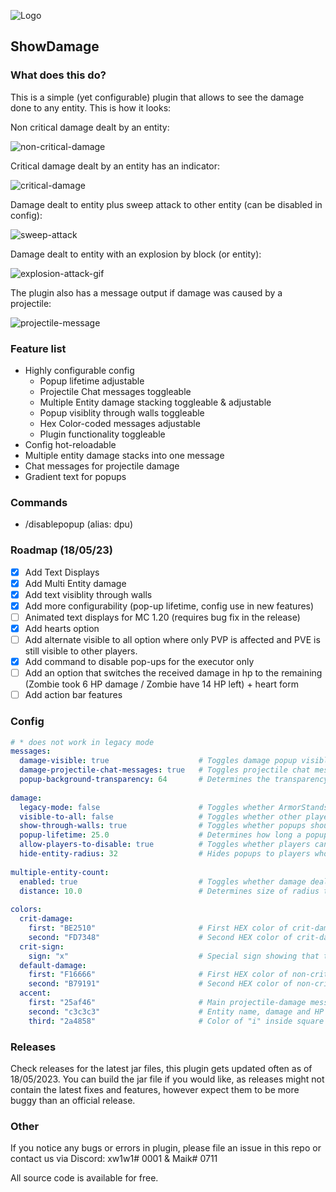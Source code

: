    ![Logo](https://www.spigotmc.org/data/resource_icons/109/109643.jpg)
## ShowDamage 
### What does this do?
This is a simple (yet configurable) plugin that allows to see the damage done to any entity. This is how it looks:

Non critical damage dealt by an entity:

![non-critical-damage](https://media.discordapp.net/attachments/877237543819702322/1108856891003654214/xp6yfP3.png)

Critical damage dealt by an entity has an indicator:

![critical-damage](https://media.discordapp.net/attachments/877237543819702322/1108856891490185306/DGsQ6me.png)

Damage dealt to entity plus sweep attack to other entity (can be disabled in config):

![sweep-attack](https://media.discordapp.net/attachments/877237543819702322/1108856891251114014/lm7aGQr.png)

Damage dealt to entity with an explosion by block (or entity):

![explosion-attack-gif](https://cdn.discordapp.com/attachments/877237543819702322/1108858979628613673/13WrEhT.gif)

The plugin also has a message output if damage was caused by a projectile:

![projectile-message](https://media.discordapp.net/attachments/918548823134077058/1108231482075517058/image.png)

### Feature list
- Highly configurable config
   -  Popup lifetime adjustable
   -  Projectile Chat messages toggleable
   -  Multiple Entity damage stacking toggleable & adjustable
   -  Popup visiblity through walls toggleable
   -  Hex Color-coded messages adjustable
   -  Plugin functionality toggleable
- Config hot-reloadable
- Multiple entity damage stacks into one message
- Chat messages for projectile damage
- Gradient text for popups
### Commands
- /disablepopup (alias: dpu)
### Roadmap (18/05/23)
- [X] Add Text Displays
- [X] Add Multi Entity damage
- [X] Add text visiblity through walls
- [X] Add more configurability (pop-up lifetime, config use in new features)
- [ ] Animated text displays for MC 1.20 (requires bug fix in the release)
- [X] Add hearts option
- [ ] Add alternate visible to all option where only PVP is affected and PVE is still visible to other players.
- [X] Add command to disable pop-ups for the executor only
- [ ] Add an option that switches the received damage in hp to the remaining (Zombie took 6 HP damage / Zombie have 14 HP left) + heart form
- [ ] Add action bar features

### Config
```yaml
# * does not work in legacy mode
messages:
  damage-visible: true                    # Toggles damage popup visiblity.
  damage-projectile-chat-messages: true   # Toggles projectile chat messages being sent to player shooter.
  popup-background-transparency: 64       # Determines the transparency of the popup.*
  
damage:
  legacy-mode: false                      # Toggles whether ArmorStands should be used instead of TextDisplays
  visible-to-all: false                   # Toggles whether other players should see popups generated by players.
  show-through-walls: true                # Toggles whether popups should be visible through blocks and entities.*
  popup-lifetime: 25.0                    # Determines how long a popup should stay alive for. 20 ticks ~> 1 second
  allow-players-to-disable: true          # Toggles whether players can disable the popup, overrides visble-to-all individually
  hide-entity-radius: 32                  # Hides popups to players who are within a (x) radius and have disabled popups for themselves
  
multiple-entity-count:
  enabled: true                           # Toggles whether damage dealt to multiple entities should stacked and displayed in one popup
  distance: 10.0                          # Determines size of radius to consider what damage is related.
  
colors:
  crit-damage:
    first: "BE2510"                       # First HEX color of crit-damage pop-up gradient
    second: "FD7348"                      # Second HEX color of crit-damage pop-up gradient
  crit-sign:
    sign: "x"                             # Special sign showing that the damage was critical: ✧, https://forum.maestrea.com/threads/minecraft-symbols-emoticons-and-characters.11264/
  default-damage:
    first: "F16666"                       # First HEX color of non-crit-damage pop-up gradient
    second: "B79191"                      # Second HEX color of non-crit-damage pop-up gradient
  accent:
    first: "25af46"                       # Main projectile-damage message color. Dark green by default
    second: "c3c3c3"                      # Entity name, damage and HP values color
    third: "2a4858"                       # Color of "i" inside square brackets
```


### Releases
Check releases for the latest jar files, this plugin gets updated often as of 18/05/2023.
You can build the jar file if you would like, as releases might not contain the latest fixes and features, however expect them to be more buggy than an official release. 

### Other
If you notice any bugs or errors in plugin, please file an issue in this repo or contact us via Discord: xw1w1# 0001 & Maik# 0711

All source code is available for free.
